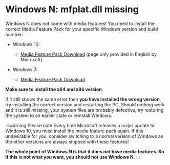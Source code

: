 # Windows N: mfplat.dll missing 

Windows N does not come with media features! You need to install the correct Media Feature Pack for your specific Windows version and build number: 

* Windows 10:
  * [Media Feature Pack Download](https://www.microsoft.com/en-us/software-download/mediafeaturepack) (page only provided in English by Microsoft)

* Windows 7:
  * [Media Feature Pack Download](https://www.microsoft.com/download/details.aspx?id=16546)

**Make sure to install the x64 and x86 version.**

If it still shows the same error then **you have installed the wrong version**, try installing the correct version and restarting the PC. Should nothing work and it is still missing, your system files are probably defective, try restoring the system to an earlier state or reinstall Windows.

:::warning Please note
Every time Microsoft releases a major update to Windows 10, you must install the media feature pack again. If this undesirable for you, consider switching to a normal version of Windows as the other versions are always shipped with these features!

**The whole point of Windows N is that it does not have media features. So if this is not what you want, you should not use Windows N.**
:::